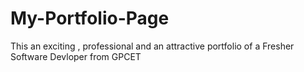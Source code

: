 # My-Portfolio-Page
This  an  exciting , professional  and  an attractive  portfolio of a Fresher Software Devloper from GPCET

